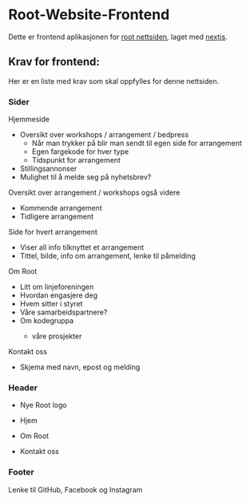 # Root-Website-Frontend
Dette er frontend aplikasjonen for [root nettsiden](https://rootlinjeforening.no/), laget med [nextjs](https://nextjs.org/).

## Krav for frontend:
Her er en liste med krav som skal oppfylles for denne nettsiden.

### Sider
Hjemmeside
- Oversikt over workshops / arrangement / bedpress
  - Når man trykker på blir man sendt til egen side for arrangement
  - Egen fargekode for hver type
  - Tidspunkt for arrangement
- Stillingsannonser
- Mulighet til å melde seg på nyhetsbrev?

Oversikt over arrangement / workshops også videre
- Kommende arrangement
- Tidligere arrangement

Side for hvert arrangement
- Viser all info tilknyttet et arrangement
- Tittel, bilde, info om arrangement, lenke til påmelding

Om Root
- Litt om linjeforeningen
- Hvordan engasjere deg
- Hvem sitter i styret
- Våre samarbeidspartnere?
- Om kodegruppa <PIN>
  - våre prosjekter

Kontakt oss
- Skjema med navn, epost og melding

### Header
- Nye Root logo

- Hjem
- Om Root
- Kontakt oss

### Footer
Lenke til GitHub, Facebook og Instagram
